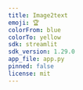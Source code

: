 ```yaml
---
title: Image2text
emoji: 🏆
colorFrom: blue
colorTo: yellow
sdk: streamlit
sdk_version: 1.29.0
app_file: app.py
pinned: false
license: mit
---
```

